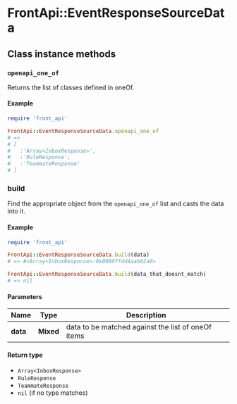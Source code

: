 # FrontApi::EventResponseSourceData

## Class instance methods

### `openapi_one_of`

Returns the list of classes defined in oneOf.

#### Example

```ruby
require 'front_api'

FrontApi::EventResponseSourceData.openapi_one_of
# =>
# [
#   :'Array<InboxResponse>',
#   :'RuleResponse',
#   :'TeammateResponse'
# ]
```

### build

Find the appropriate object from the `openapi_one_of` list and casts the data into it.

#### Example

```ruby
require 'front_api'

FrontApi::EventResponseSourceData.build(data)
# => #<Array<InboxResponse>:0x00007fdd4aab02a0>

FrontApi::EventResponseSourceData.build(data_that_doesnt_match)
# => nil
```

#### Parameters

| Name | Type | Description |
| ---- | ---- | ----------- |
| **data** | **Mixed** | data to be matched against the list of oneOf items |

#### Return type

- `Array<InboxResponse>`
- `RuleResponse`
- `TeammateResponse`
- `nil` (if no type matches)

